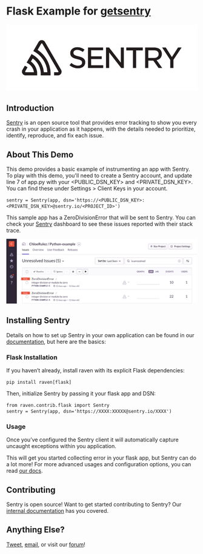 # Flask Example for [getsentry](https://github.com/getsentry)

![Sentry logo](_ReadMeImages/sentry-logo-black.png)


## Introduction

[Sentry](https://sentry.io/welcome/) is an open source tool that provides error tracking to show you every crash in your application as it happens, with the details needed to prioritize, identify, reproduce, and fix each issue. 

## About This Demo
This demo provides a basic example of instrumenting an app with Sentry. To play with this demo, you'll need to create a Sentry account, and update line 7 of app.py with your <PUBLIC_DSN_KEY> and <PRIVATE_DSN_KEY>. You can find these under Settings > Client Keys in your account. 

```
sentry = Sentry(app, dsn='https://<PUBLIC_DSN_KEY>:<PRIVATE_DSN_KEY>@sentry.io/<PROJECT_ID>')
```

This sample app has a ZeroDivisionError that will be sent to Sentry. You can check your [Sentry](https://sentry.io) dashboard to see these issues reported with their stack trace.

![Dashboard Example](_ReadMeImages/dashboard-example.png)

## Installing Sentry
Details on how to set up Sentry in your own application can be found in our [documentation](https://docs.sentry.io/clients/python/integrations/flask/), but here are the basics:

### Flask Installation
If you haven’t already, install raven with its explicit Flask dependencies:

```
pip install raven[flask]
```

Then, initialize Sentry by passing it your flask app and DSN:
```
from raven.contrib.flask import Sentry
sentry = Sentry(app, dsn='https://XXXX:XXXXX@sentry.io/XXXX')
```

### Usage
Once you’ve configured the Sentry client it will automatically capture uncaught exceptions within you application. 

This will get you started collecting error in your flask app, but Sentry can do a lot more! 
For more advanced usages and configuration options, you can read [our docs](https://docs.sentry.io/clients/python/integrations/flask/).

## Contributing
Sentry is open source! Want to get started contributing to Sentry? Our [internal documentation](https://docs.sentry.io/internal/) has you covered.

## Anything Else?
[Tweet](https://twitter.com/getsentry), [email](hello@sentry.io), or visit our [forum](https://forum.sentry.io)!
